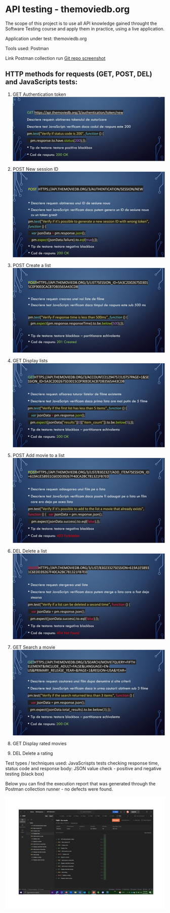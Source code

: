 # API testing - themoviedb.org

The scope of this project is to use all API knowledge gained throught the Software Testing course and apply them in practice, using a live application.

Application under test: themoviedb.org

Tools used: Postman

Link Postman collection run [Git repo screenshot](https://github.com/armandaskalu/API-testing-themoviedb.org/blob/main/TMDB.postman_test_run.json)

## HTTP methods for requests (GET, POST, DEL) and JavaScripts tests:

1. GET Authentication token
![token](https://github.com/armandaskalu/API-testing-themoviedb.org/blob/main/1.jpg)
2. POST New session ID
![session](https://github.com/armandaskalu/API-testing-themoviedb.org/blob/main/2.jpg)
3. POST Create a list
![list](https://github.com/armandaskalu/API-testing-themoviedb.org/blob/main/3.jpg)
4. GET Display lists
![display](https://github.com/armandaskalu/API-testing-themoviedb.org/blob/main/4.jpg)
5. POST Add movie to a list
![add](https://github.com/armandaskalu/API-testing-themoviedb.org/blob/main/5.jpg)
6. DEL Delete a list
![delete](https://github.com/armandaskalu/API-testing-themoviedb.org/blob/main/6.jpg)
7. GET Search a movie
![search](https://github.com/armandaskalu/API-testing-themoviedb.org/blob/main/7.jpg)
8. GET Display rated movies

9. DEL Delete a rating

Test types / techniques used: JavaScrispts tests checking response time, status code and response body: JSON value check - positive and negative testing (black box)

Below you can find the execution report that was generated through the Postman collection runner - no defects were found.

![Run Results](https://github.com/armandaskalu/API-testing-themoviedb.org/blob/main/Results.jpg)


